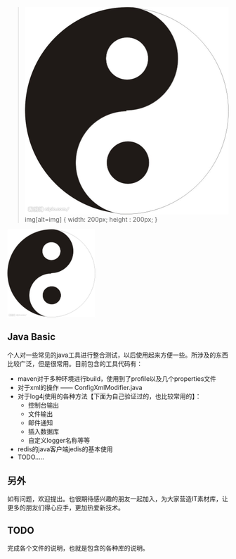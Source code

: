 >![img](./will.jpg)
>img[alt=img] { width: 200px; height : 200px; }
<img src="./will.jpg" alt="Drawing" width="200px" height="200px"/>

## Java Basic
个人对一些常见的java工具进行整合测试，以后使用起来方便一些。所涉及的东西比较广泛，但是很常用。目前包含的工具代码有：

* maven对于多种环境进行build，使用到了profile以及几个properties文件
* 对于xml的操作 —— ConfigXmlModifier.java
* 对于log4j使用的各种方法【下面为自己验证过的，也比较常用的】：
    * 控制台输出
    * 文件输出
    * 邮件通知
    * 插入数据库
    * 自定义logger名称等等
* redis的java客户端jedis的基本使用
* TODO.....

## 另外
如有问题，欢迎提出。也很期待感兴趣的朋友一起加入，为大家营造IT素材库，让更多的朋友们得心应手，更加热爱新技术。

## TODO
完成各个文件的说明，也就是包含的各种库的说明。

